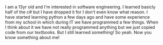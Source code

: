 I am a 13yr old and I'm interested in software engineering. I learned basicly half of the c# but I have dropped it for I don't even know what reason.
I have started learning python a few days ago and have some experience from my school in which during IT we have programmed a few things. When I think about it we have not really
programmed anything but we just copied code from our textbooks. But I still learned something! So yeah. Now you know something about me!
